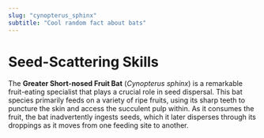 ```yaml
---
slug: "cynopterus_sphinx"
subtitle: "Cool random fact about bats"
---
```


# Seed-Scattering Skills

The **Greater Short-nosed Fruit Bat** (_Cynopterus sphinx_)
is a remarkable fruit-eating specialist that plays a crucial role in seed dispersal.
This bat species primarily feeds on a variety of ripe fruits,
using its sharp teeth to puncture the skin and access the succulent pulp within.
As it consumes the fruit, the bat inadvertently ingests seeds,
which it later disperses through its droppings as it moves from one feeding site to another.
